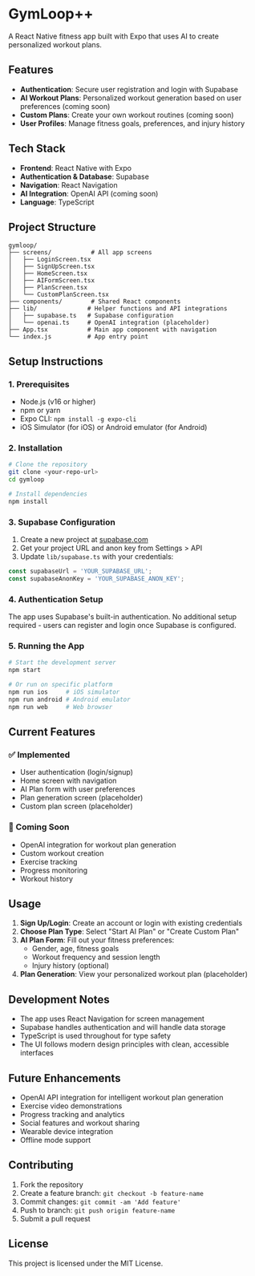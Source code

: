 # GymLoop++

A React Native fitness app built with Expo that uses AI to create personalized workout plans.

## Features

- **Authentication**: Secure user registration and login with Supabase
- **AI Workout Plans**: Personalized workout generation based on user preferences (coming soon)
- **Custom Plans**: Create your own workout routines (coming soon)
- **User Profiles**: Manage fitness goals, preferences, and injury history

## Tech Stack

- **Frontend**: React Native with Expo
- **Authentication & Database**: Supabase
- **Navigation**: React Navigation
- **AI Integration**: OpenAI API (coming soon)
- **Language**: TypeScript

## Project Structure

```
gymloop/
├── screens/           # All app screens
│   ├── LoginScreen.tsx
│   ├── SignUpScreen.tsx
│   ├── HomeScreen.tsx
│   ├── AIFormScreen.tsx
│   ├── PlanScreen.tsx
│   └── CustomPlanScreen.tsx
├── components/        # Shared React components
├── lib/              # Helper functions and API integrations
│   ├── supabase.ts   # Supabase configuration
│   └── openai.ts     # OpenAI integration (placeholder)
├── App.tsx           # Main app component with navigation
└── index.js          # App entry point
```

## Setup Instructions

### 1. Prerequisites

- Node.js (v16 or higher)
- npm or yarn
- Expo CLI: `npm install -g expo-cli`
- iOS Simulator (for iOS) or Android emulator (for Android)

### 2. Installation

```bash
# Clone the repository
git clone <your-repo-url>
cd gymloop

# Install dependencies
npm install
```

### 3. Supabase Configuration

1. Create a new project at [supabase.com](https://supabase.com)
2. Get your project URL and anon key from Settings > API
3. Update `lib/supabase.ts` with your credentials:

```typescript
const supabaseUrl = 'YOUR_SUPABASE_URL';
const supabaseAnonKey = 'YOUR_SUPABASE_ANON_KEY';
```

### 4. Authentication Setup

The app uses Supabase's built-in authentication. No additional setup required - users can register and login once Supabase is configured.

### 5. Running the App

```bash
# Start the development server
npm start

# Or run on specific platform
npm run ios     # iOS simulator
npm run android # Android emulator
npm run web     # Web browser
```

## Current Features

### ✅ Implemented
- User authentication (login/signup)
- Home screen with navigation
- AI Plan form with user preferences
- Plan generation screen (placeholder)
- Custom plan screen (placeholder)

### 🚧 Coming Soon
- OpenAI integration for workout plan generation
- Custom workout creation
- Exercise tracking
- Progress monitoring
- Workout history

## Usage

1. **Sign Up/Login**: Create an account or login with existing credentials
2. **Choose Plan Type**: Select "Start AI Plan" or "Create Custom Plan"
3. **AI Plan Form**: Fill out your fitness preferences:
   - Gender, age, fitness goals
   - Workout frequency and session length
   - Injury history (optional)
4. **Plan Generation**: View your personalized workout plan (placeholder)

## Development Notes

- The app uses React Navigation for screen management
- Supabase handles authentication and will handle data storage
- TypeScript is used throughout for type safety
- The UI follows modern design principles with clean, accessible interfaces

## Future Enhancements

- OpenAI API integration for intelligent workout plan generation
- Exercise video demonstrations
- Progress tracking and analytics
- Social features and workout sharing
- Wearable device integration
- Offline mode support

## Contributing

1. Fork the repository
2. Create a feature branch: `git checkout -b feature-name`
3. Commit changes: `git commit -am 'Add feature'`
4. Push to branch: `git push origin feature-name`
5. Submit a pull request

## License

This project is licensed under the MIT License.
